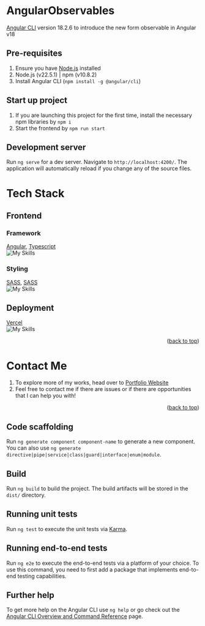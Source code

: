 <a name="readme-top"></a>
# AngularObservables

[Angular CLI](https://github.com/angular/angular-cli) version 18.2.6 to introduce the new form observable in Angular v18

## Pre-requisites
1. Ensure you have [Node.js](https://nodejs.org/en/download) installed
2. Node.js (v22.5.1) | npm (v10.8.2)
3. Install Angular CLI (`npm install -g @angular/cli`)

## Start up project
1. If you are launching this project for the first time, install the necessary npm libraries by `npm i`
2. Start the frontend by `npm run start`

## Development server
Run `ng serve` for a dev server. Navigate to `http://localhost:4200/`. The application will automatically reload if you change any of the source files.

# Tech Stack

## Frontend
### Framework
[Angular](https://angular.dev/tools/cli/setup-local), [Typescript](https://www.typescriptlang.org/) <br>
![My Skills](https://skillicons.dev/icons?i=angular,ts&perline=3)

### Styling
[SASS](https://sass-lang.com/), [SASS](https://www.w3schools.com/css/) <br>
![My Skills](https://skillicons.dev/icons?i=sass,css&perline=3)

## Deployment
[Vercel](https://vercel.com/)<br>
![My Skills](https://skillicons.dev/icons?i=vercel&perline=3)
<p align="right">(<a href="#readme-top">back to top</a>)</p>

# Contact Me
1. To explore more of my works, head over to [Portfolio Website](https://ahloytan.netlify.app)
2. Feel free to contact me if there are issues or if there are opportunities that I can help you with!
<p align="right">(<a href="#readme-top">back to top</a>)</p>

## Code scaffolding
Run `ng generate component component-name` to generate a new component. You can also use `ng generate directive|pipe|service|class|guard|interface|enum|module`.

## Build
Run `ng build` to build the project. The build artifacts will be stored in the `dist/` directory.

## Running unit tests
Run `ng test` to execute the unit tests via [Karma](https://karma-runner.github.io).

## Running end-to-end tests
Run `ng e2e` to execute the end-to-end tests via a platform of your choice. To use this command, you need to first add a package that implements end-to-end testing capabilities.

## Further help
To get more help on the Angular CLI use `ng help` or go check out the [Angular CLI Overview and Command Reference](https://angular.dev/tools/cli) page.